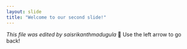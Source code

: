 ```yaml
---
layout: slide
title: "Welcome to our second slide!"
---
```

*This file was edited by saisrikanthmadugula* :metal:
Use the left arrow to go back!
